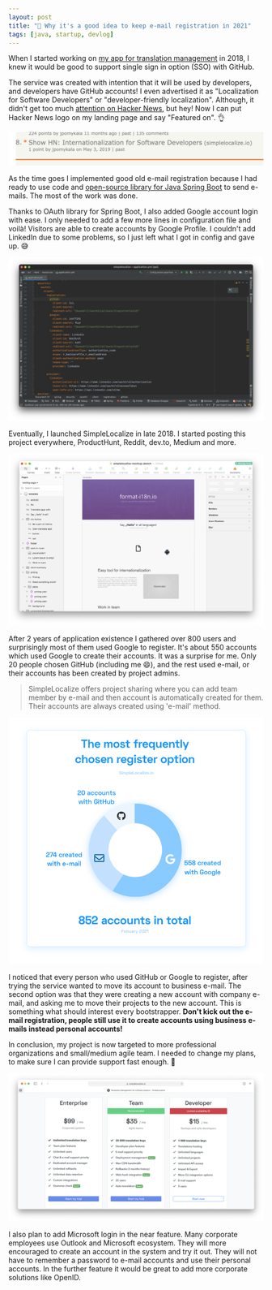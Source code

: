 ```yaml
---
layout: post 
title: "💼️ Why it's a good idea to keep e-mail registration in 2021"
tags: [java, startup, devlog]
---
```


When I started working on [my app for translation management](https://simplelocalize.io) in 2018, I knew it would be good to support single sign in option (SSO) with GitHub.

The service was created with intention that it will be used by developers, and developers have GitHub accounts! I even
advertised it as "Localization for Software Developers" or "developer-friendly localization". Although, it didn't get too much [attention on Hacker News](https://news.ycombinator.com/item?id=19823169), 
but hey! Now I can put Hacker News logo on my landing page and say "Featured on". 👌

![simplelocalize featured on hackernews](/assets/2021-02-12/hacker-news.png)

As the time goes I implemented good old e-mail registration because I had ready to use code and [open-source library for
Java Spring Boot](https://github.com/jpomykala/spring-higher-order-components) to send e-mails. The most of the work was done.

Thanks to OAuth library for Spring Boot, I also added Google account login with ease. I only needed to add a few more lines in configuration file and voilà! 
Visitors are able to create accounts by Google Profile. I couldn't add LinkedIn due to some problems, so I just left what I got in config and gave up. 😅

![simplelocalize sso option](/assets/2021-02-12/spring-oauth.png)

Eventually, I launched SimpleLocalize in late 2018. I started posting this project everywhere, ProductHunt, Reddit, dev.to, Medium and more.

![simplelocalize sketch draft](/assets/2021-02-12/first-simplelocalize-draft.png)

After 2 years of application existence I gathered over 800 users and surprisingly most of them used Google to register.
It's about 550 accounts which used Google to create their accounts. It was a surprise for me. Only 20 people chosen GitHub (including me 😄),
and the rest used e-mail, or their accounts has been created by project admins.
> SimpleLocalize offers project sharing where you can add team member by e-mail and then account is automatically created for them.
> Their accounts are always created using 'e-mail' method. 

![top selected register options](/assets/2021-02-12/pie-chart.png)


I noticed that every person who used GitHub or Google to register, after trying the service wanted 
to move its account to business e-mail. The second option was that they were creating a new account with company e-mail, 
and asking me to move their projects to the new account. This is something what should interest every bootstrapper. **Don't kick out 
the e-mail registration, people still use it to create accounts using business e-mails instead personal accounts!**

In conclusion, my project is now targeted to more professional organizations and small/medium agile team. 
I needed to change my plans, to make sure I can provide support fast enough. 💪

![simplelocalize plans](/assets/2021-02-12/plans.png)

I also plan to add Microsoft login in the near feature.
Many corporate employees use Outlook and Microsoft ecosystem. 
They will more encouraged to create an account in the system and try it out. 
They will not have to remember a password to e-mail accounts and use their personal accounts. 
In the further feature it would be great to add more corporate solutions like OpenID. 
